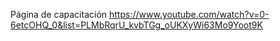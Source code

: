 Página de capacitación
https://www.youtube.com/watch?v=0-6etcOHQ_0&list=PLMbRqrU_kvbTGg_oUKXyWi63Mo9Yoot9K
